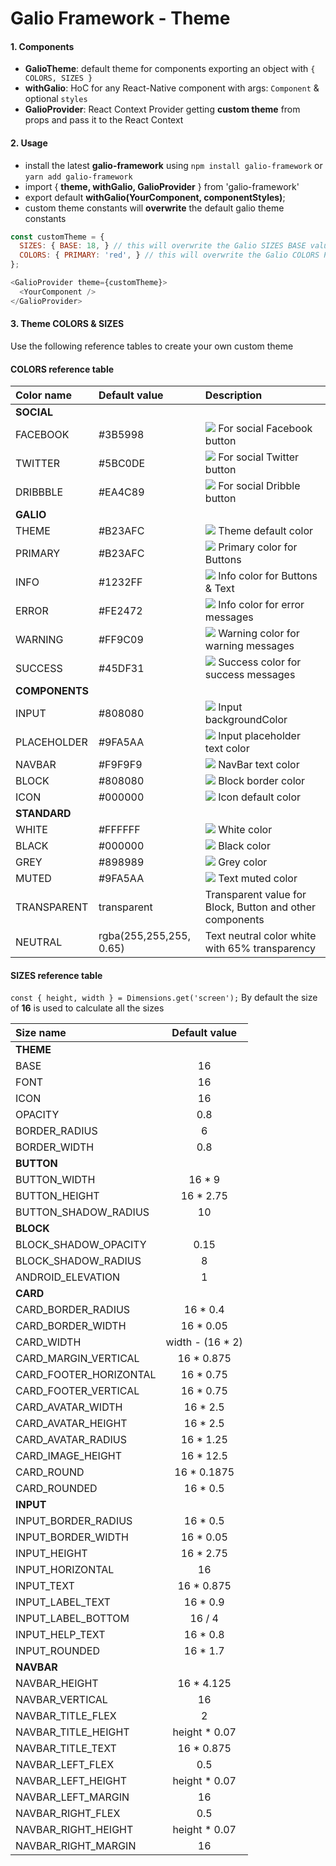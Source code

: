 # Galio Framework - Theme

#### 1. Components
- **GalioTheme**: default theme for components exporting an object with `{ COLORS, SIZES }`
- **withGalio**: HoC for any React-Native component with args: `Component` & optional `styles`
- **GalioProvider**: React Context Provider getting **custom theme** from props and pass it to the React Context

#### 2. Usage
- install the latest **galio-framework** using `npm install galio-framework` or `yarn add galio-framework`
- import { **theme, withGalio, GalioProvider** } from 'galio-framework'
- export default **withGalio(YourComponent, componentStyles)**;
- custom theme constants will **overwrite** the default galio theme constants
```js
const customTheme = {
  SIZES: { BASE: 18, } // this will overwrite the Galio SIZES BASE value 16
  COLORS: { PRIMARY: 'red', } // this will overwrite the Galio COLORS PRIMARY color #B23AFC
};

<GalioProvider theme={customTheme}>
  <YourComponent />
</GalioProvider>
```

#### 3. Theme COLORS & SIZES
Use the following reference tables to create your own custom theme

#### COLORS reference table
**Color name** | **Default value** | **Description**
:--- | :--- | :--- 
**SOCIAL** | 
FACEBOOK | #3B5998 | ![](https://dummyimage.com/40x12/3B5998/000000.png&text=+) For social Facebook button
TWITTER | #5BC0DE | ![](https://dummyimage.com/40x12/5BC0DE/000000.png&text=+) For social Twitter button
DRIBBBLE | #EA4C89 | ![](https://dummyimage.com/40x12/EA4C89/000000.png&text=+) For social Dribble button
**GALIO** | 
THEME | #B23AFC | ![](https://dummyimage.com/40x12/B23AFC/000000.png&text=+) Theme default color
PRIMARY | #B23AFC | ![](https://dummyimage.com/40x12/B23AFC/000000.png&text=+) Primary color for Buttons
INFO | #1232FF | ![](https://dummyimage.com/40x12/1232FF/000000.png&text=+) Info color for Buttons & Text
ERROR | #FE2472 | ![](https://dummyimage.com/40x12/FE2472/000000.png&text=+) Info color for error messages
WARNING | #FF9C09 | ![](https://dummyimage.com/40x12/FF9C09/000000.png&text=+) Warning color for warning messages
SUCCESS | #45DF31 | ![](https://dummyimage.com/40x12/45DF31/000000.png&text=+) Success color for success messages
**COMPONENTS** | 
INPUT | #808080 | ![](https://dummyimage.com/40x12/808080/000000.png&text=+) Input backgroundColor
PLACEHOLDER | #9FA5AA | ![](https://dummyimage.com/40x12/9FA5AA/000000.png&text=+) Input placeholder text color
NAVBAR | #F9F9F9 | ![](https://dummyimage.com/40x12/F9F9F9/000000.png&text=+) NavBar text color
BLOCK | #808080 | ![](https://dummyimage.com/40x12/808080/000000.png&text=+) Block border color
ICON | #000000 | ![](https://dummyimage.com/40x12/000000/000000.png&text=+) Icon default color
**STANDARD** | 
WHITE | #FFFFFF | ![](https://dummyimage.com/40x12/FFFFFF/000000.png&text=+) White color
BLACK | #000000 | ![](https://dummyimage.com/40x12/000000/000000.png&text=+) Black color
GREY | #898989 | ![](https://dummyimage.com/40x12/898989/000000.png&text=+) Grey color
MUTED | #9FA5AA | ![](https://dummyimage.com/40x12/9FA5AA/000000.png&text=+) Text muted color
TRANSPARENT | transparent | Transparent value for Block, Button and other components
NEUTRAL | rgba(255,255,255, 0.65) | Text neutral color white with 65% transparency

#### SIZES reference table
`const { height, width } = Dimensions.get('screen');`
By default the size of **16** is used to calculate all the sizes

**Size name** | **Default value**
:--- | :---: 
**THEME** | 
BASE | 16 | 
FONT | 16 | 
ICON | 16 | 
OPACITY | 0.8 | 
BORDER_RADIUS | 6 | 
BORDER_WIDTH | 0.8 | 
**BUTTON** | 
BUTTON_WIDTH | 16 * 9 | 
BUTTON_HEIGHT | 16 * 2.75 | 
BUTTON_SHADOW_RADIUS | 10 | 
**BLOCK** |
BLOCK_SHADOW_OPACITY | 0.15 | 
BLOCK_SHADOW_RADIUS | 8 | 
ANDROID_ELEVATION | 1 |
**CARD** | 
CARD_BORDER_RADIUS | 16 * 0.4 | 
CARD_BORDER_WIDTH | 16 * 0.05 | 
CARD_WIDTH | width - (16 * 2) | 
CARD_MARGIN_VERTICAL | 16 * 0.875 | 
CARD_FOOTER_HORIZONTAL | 16 * 0.75 | 
CARD_FOOTER_VERTICAL | 16 * 0.75 | 
CARD_AVATAR_WIDTH | 16 * 2.5 | 
CARD_AVATAR_HEIGHT | 16 * 2.5 | 
CARD_AVATAR_RADIUS | 16 * 1.25 | 
CARD_IMAGE_HEIGHT | 16 * 12.5 | 
CARD_ROUND | 16 * 0.1875 | 
CARD_ROUNDED | 16 * 0.5 | 
**INPUT** | 
INPUT_BORDER_RADIUS | 16 * 0.5 |
INPUT_BORDER_WIDTH | 16 * 0.05 |
INPUT_HEIGHT | 16 * 2.75 |
INPUT_HORIZONTAL | 16 |
INPUT_TEXT | 16 * 0.875 |
INPUT_LABEL_TEXT | 16 * 0.9 |
INPUT_LABEL_BOTTOM | 16 / 4 |
INPUT_HELP_TEXT | 16 * 0.8 |
INPUT_ROUNDED | 16 * 1.7 |
**NAVBAR** |
NAVBAR_HEIGHT | 16 * 4.125 |
NAVBAR_VERTICAL | 16 |
NAVBAR_TITLE_FLEX | 2 |
NAVBAR_TITLE_HEIGHT | height * 0.07 |
NAVBAR_TITLE_TEXT | 16 * 0.875 |
NAVBAR_LEFT_FLEX | 0.5 |
NAVBAR_LEFT_HEIGHT | height * 0.07 |
NAVBAR_LEFT_MARGIN | 16 |
NAVBAR_RIGHT_FLEX | 0.5 |
NAVBAR_RIGHT_HEIGHT | height * 0.07 |
NAVBAR_RIGHT_MARGIN | 16 |
